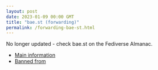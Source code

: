 ```yaml
---
layout: post
date: 2023-01-09 00:00 GMT
title: "bae.st (forwarding)"
permalink: /forwarding-bae-st.html
---
```


No longer updated - check bae.st on the Fediverse Almanac.

* [Main information](https://www.fediversealmanac.com/api/v1/instances/bae.st)
* [Banned from](https://www.fediversealmanac.com/api/v1/instances/bae.st/banned_from)

